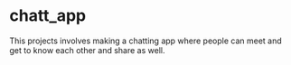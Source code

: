 # chatt_app
This projects involves making a chatting app where people can meet and get to know each other and share as well.

